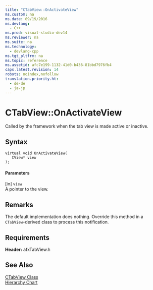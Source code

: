 ```yaml
---
title: "CTabView::OnActivateView"
ms.custom: na
ms.date: 09/19/2016
ms.devlang: 
  - C++
ms.prod: visual-studio-dev14
ms.reviewer: na
ms.suite: na
ms.technology: 
  - devlang-cpp
ms.tgt_pltfrm: na
ms.topic: reference
ms.assetid: afc7e199-1132-41d0-b436-81bbd7976fb4
caps.latest.revision: 14
robots: noindex,nofollow
translation.priority.ht: 
  - de-de
  - ja-jp
---
```

# CTabView::OnActivateView
Called by the framework when the tab view is made active or inactive.  
  
## Syntax  
  
```  
virtual void OnActivateView(  
   CView* view  
);  
```  
  
#### Parameters  
 [in] `view`  
 A pointer to the view.  
  
## Remarks  
 The default implementation does nothing. Override this method in a `CTabView`-derived class to process this notification.  
  
## Requirements  
 **Header:** afxTabView.h  
  
## See Also  
 [CTabView Class](../vs140/CTabView-Class.md)   
 [Hierarchy Chart](../vs140/Hierarchy-Chart.md)